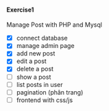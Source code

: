 #### Exercise1
Manage Post with PHP and Mysql

- [x] connect database
- [x] manage admin page
- [x] add new post
- [x] edit a post
- [x] delete a post
- [ ] show a post
- [ ] list posts in user
- [ ] pagination (phân trang)
- [ ] frontend with css/js